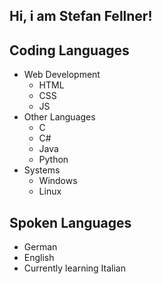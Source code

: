 ## Hi, i am Stefan Fellner!

## Coding Languages
- Web Development
  - HTML
  - CSS
  - JS
- Other Languages
  - C
  - C#
  - Java
  - Python
- Systems
  - Windows
  - Linux

## Spoken Languages
- German
- English
- Currently learning Italian

<!---
FellSt220132/FellSt220132 is a ✨ special ✨ repository because its `README.md` (this file) appears on your GitHub profile.
You can click the Preview link to take a look at your changes.
--->
